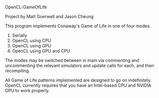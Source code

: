 OpenCL-GameOfLife

Project by Matt Goerwell and Jason Cheung

This program implements Conaway's Game of Life in one of four modes.

1) Serially
2) OpenCL using CPU
3) OpenCL using GPU
4) OpenCL using GPU and CPU

The modes may be switched between in main via commenting and uncommenting the relevant simulators and update calls for each, and then recompiling.

All Game of Life patterns implemented are designed to go on indefinitely. 
OpenCL currently requires that you have an Intel-based CPU and NVIDIA GPU to work properly.